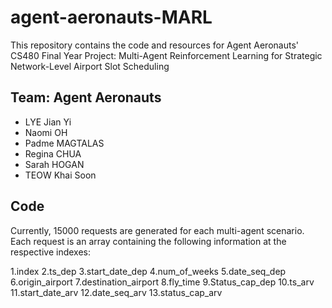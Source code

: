 # agent-aeronauts-MARL
This repository contains the code and resources for Agent Aeronauts' CS480 Final Year Project:  Multi-Agent Reinforcement Learning for Strategic Network-Level Airport Slot Scheduling

## Team: Agent Aeronauts
- LYE Jian Yi
- Naomi OH
- Padme MAGTALAS
- Regina CHUA
- Sarah HOGAN
- TEOW Khai Soon

## Code 

Currently, 15000 requests are generated for each multi-agent scenario. Each request is an array containing the following information at the respective indexes:

1.index 
2.ts_dep 
3.start_date_dep 
4.num_of_weeks 
5.date_seq_dep
6.origin_airport 
7.destination_airport
8.fly_time
9.Status_cap_dep
10.ts_arv
11.start_date_arv
12.date_seq_arv
13.status_cap_arv

